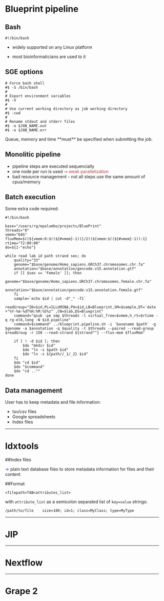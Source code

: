 # Blueprint pipeline



## Bash
<!-- .element: style="color: #3c763d;"-->

    #!/bin/bash

- widely supported on any Linux platform
<!-- .element: style="margin-top: 2em"-->
- most bioinformaticians are used to it



## SGE options
<!-- .element: style="color: #3c763d; margin-bottom: 1em;"-->

    # Force bash shell
    #$ -S /bin/bash
    #
    # Export environment variables
    #$ -V
    #
    # Use current working directory as job working directory
    #$ -cwd
    #
    # Rename stdout and stderr files
    #$ -o $JOB_NAME.out
    #$ -e $JOB_NAME.err

<!-- .element: style="margin-top: 3em"-->
<div class="panel panel-default">
Queue, memory and time **must** be specified when submitting the job.
</div>



## Monolitic pipeline
<!-- .element: style="color: #a94442; margin-bottom: 1em;"-->

- pipeline steps are executed sequencially
- one node per run is used <font color="#a94442">&#8605; weak parallelization</font>
- bad resource management - not all steps use the same amount of cpus/memory


## Batch execution
<!-- .element: style="color: #a94442; margin-bottom: 1em;"-->

Some extra code required:
<!-- .element: style="text-align: left; margin-left: 1.5em"-->

    #!/bin/bash

    base="/users/rg/epalumbo/projects/BluePrint"
    threads="8"
    vmem="64G"
    fluxMem=$((${vmem:0:$((${#vmem}-1))}/2))${vmem:$((${#vmem}-1)):1}
    rtime="72:00:00"
    do=${1-"echo"}

    while read lab id path strand sex; do
        quality="33"
        genome="$base/genome/Homo_sapiens.GRCh37.chromosomes.chr.fa"
        annotation="$base/annotation/gencode.v15.annotation.gtf"
        if [[ $sex == 'Female' ]]; then
            genome="$base/genome/Homo_sapiens.GRCh37.chromosomes.female.chr.fa"
            annotation="$base/annotation/gencode.v15.annotation.female.gtf"
        fi
        sample=`echo $id | cut -d"_" -f1`
        readGroup="ID=$id,PL=ILLUMINA,PU=$id,LB=Blueprint,SM=$sample,DT=`date +"%Y-%m-%dT%H:%M:%S%z"`,CN=$lab,DS=Blueprint"
        command="qsub -pe smp $threads -l virtual_free=$vmem,h_rt=$rtime -q rg-el6,long -N $id.pipeline"
        command=$command" ../blueprint.pipeline.sh -i `basename $path` -g $genome -a $annotation -q $quality -t $threads --paired --read-group $readGroup -r 150 --read-strand ${strand^^} --flux-mem $fluxMem"

        if [ ! -d $id ]; then
            $do "mkdir $id"
            $do "ln -s $path $id"
            $do "ln -s ${path//_1/_2} $id"
        fi
        $do "cd $id"
        $do "$command"
        $do "cd ..""
    done



## Data management
<!-- .element: style="color: #a94442; margin-bottom: 1em;"-->

User has to keep metadata and file information:
<!-- .element: style="margin-bottom: 1em;"-->

- tsv/csv files
- Google spreadsheets
- Index files <!-- .element: class="fragment grow" -->

------

# Idxtools


##Index files
<!-- .element: style="margin-bottom: 1em;"-->

<div class="panel panel-default"><font color="#31708f">&#8658;</font> plain text database files to store metadata information for files and their content</div>


##Format
<!-- .element: style="margin-bottom: 1em;"-->

    <filepath>TAB<attributes_list>

<!-- .element: style="margin-bottom: 1em; margin-top: 3em;"-->
with `attribute_list` as a semicolon separated list of `key=value` strings:

    /path/to/file    size=100; id=1; class=MyClass; type=MyType

------

# JIP

------

# Nextflow

------

# Grape 2
<!-- ------

# SOLiD pipeline -->
